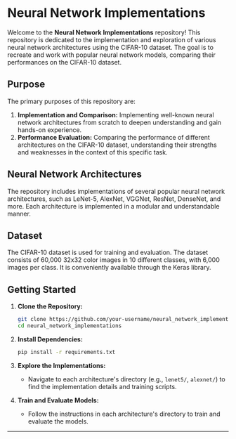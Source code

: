 # Neural Network Implementations

Welcome to the **Neural Network Implementations** repository! This repository is dedicated to the implementation and exploration of various neural network architectures using the CIFAR-10 dataset. The goal is to recreate and work with popular neural network models, comparing their performances on the CIFAR-10 dataset.

## Purpose

The primary purposes of this repository are:

1. **Implementation and Comparison:** Implementing well-known neural network architectures from scratch to deepen understanding and gain hands-on experience.
2. **Performance Evaluation:** Comparing the performance of different architectures on the CIFAR-10 dataset, understanding their strengths and weaknesses in the context of this specific task.

## Neural Network Architectures

The repository includes implementations of several popular neural network architectures, such as LeNet-5, AlexNet, VGGNet, ResNet, DenseNet, and more. Each architecture is implemented in a modular and understandable manner.

## Dataset

The CIFAR-10 dataset is used for training and evaluation. The dataset consists of 60,000 32x32 color images in 10 different classes, with 6,000 images per class. It is conveniently available through the Keras library.

## Getting Started

1. **Clone the Repository:**
   ```bash
   git clone https://github.com/your-username/neural_network_implementations.git
   cd neural_network_implementations
   ```

2. **Install Dependencies:**
   ```bash
   pip install -r requirements.txt
   ```

3. **Explore the Implementations:**
   - Navigate to each architecture's directory (e.g., `lenet5/`, `alexnet/`) to find the implementation details and training scripts.

4. **Train and Evaluate Models:**
   - Follow the instructions in each architecture's directory to train and evaluate the models.

---